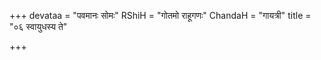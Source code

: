 +++
devataa = "पवमानः सोमः"
RShiH = "गोतमो राहूगणः"
ChandaH = "गायत्री"
title = "०६ स्वायुधस्य ते"

+++
